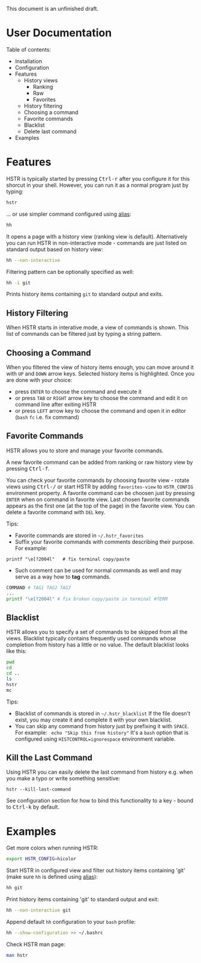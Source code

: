 This document is an unfinished draft.

# User Documentation
Table of contents:

* Installation
* Configuration
* Features
    * History views
        * Ranking
        * Raw
        * Favorites
    * History filtering
    * Choosing a command
    * Favorite commands
    * Blacklist
    * Delete last command
* Examples
  
# Features
HSTR is typically started by pressing <kbd>Ctrl-r</kbd> after
you configure it for this shorcut in your shell. However,
you can run it as a normal program just by typing:

```bash
hstr
```

... or use simpler command configured using [alias](../CONFIGURATION.md#alias):

```bash
hh
```

It opens a page with a history view (ranking view is default).
Alternatively you can run HSTR in non-interactive mode - 
commands are just listed on standard output based on history
view:

```bash
hh --non-interactive
```

Filtering pattern can be optionally specified as well:

```bash
hh -i git
```

Prints history items containing `git` to standard output and
exits.

## History Filtering
When HSTR starts in interative mode, a view of commands
is shown. This list of commands can be filtered just by typing
a string pattern.


## Choosing a Command
When you filtered the view of history items enough, you can
move around it with `UP` and `DOWN` arrow keys. Selected history
items is highlighted. Once you are done with your choice:

* press `ENTER` to choose the command and execute it
* or press `TAB` or `RIGHT` arrow key to choose the command and edit it on command line after exiting HSTR
* or press `LEFT` arrow key to choose the command and open it in editor (`bash` `fc` i.e. fix command)


## Favorite Commands
HSTR allows you to store and manage your favorite 
commands. 

A new favorite command can be added from
ranking or raw history view by pressing <kbd>Ctrl-f</kbd>.

You can check your favorite commands by choosing 
favorite view - rotate views using <kbd>Ctrl-/</kbd> or start
HSTR by adding `favorites-view` to `HSTR_CONFIG` environment
property. A favorite command can be choosen just
by pressing `ENTER` when on command in favorite view.
Last chosen favorite commands appears as the first
one (at the top of the page) in the favorite view.
You can delete a favorite command with `DEL` key.

Tips:

* Favorite commands are stored in `~/.hstr_favorites`
* Suffix your favorite commands with comments
  describing their purpose. For example:

```
printf "\e[?2004l"   # fix terminal copy/paste
```

* Such comment can be used for normal commands
  as well and may serve as a way how to **tag**
  commands.

```bash
COMMAND # TAG1 TAG2 TAG3
...
printf "\e[?2004l" # fix broken copy/paste in terminal #TERM
```
## Blacklist
HSTR allows you to specify a set of commands to be
skipped from all the views. Blacklist typically contains
frequently used commands whose completion from history 
has a little or no value. The default blacklist looks 
like this:

```bash
pwd
cd
cd ..
ls
hstr
mc
```

Tips:

* Blacklist of commands is stored in `~/.hstr_blacklist`
  If the file doesn't exist, you may create it and complete
  it with your own blacklist.
* You can skip any command from history just by
  prefixing it with `SPACE`. For example:
  ` echo "Skip this from history"` It's a `bash`
  option that is configured using 
  `HISTCONTROL=ignorespace` environment variable.


## Kill the Last Command
Using HSTR you can easily delete the last command from history
e.g. when you make a typo or write something sensitive:

```
hstr --kill-last-command
```

See configuration section for how to bind this functionality to
a key - bound to <kbd>Ctrl-k</kbd> by default.


# Examples
Get more colors when running HSTR:

```bash
export HSTR_CONFIG=hicolor
```

Start HSTR in configured view and filter out history items 
containing 'git' (make sure `hh` is defined using 
[alias](../CONFIGURATION.md#alias)):

```bash
hh git
```

Print history items containing 'git' to standard output and exit:

```bash
hh --non-interactive git
```

Append  default `hh` configuration to your `bash` profile:

```bash
hh --show-configuration >> ~/.bashrc
```

Check HSTR man page:

```bash
man hstr
```
